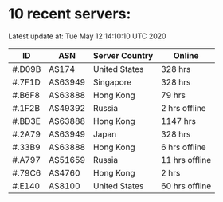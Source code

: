 # 10 recent servers:

Latest update at: Tue May 12 14:10:10 UTC 2020

| ID | ASN | Server Country | Online |
| -- | --- | -------------- | ------ |
| #.D09B | AS174 | United States | 328 hrs |
| #.7F1D | AS63949 | Singapore | 328 hrs |
| #.B6F8 | AS63888 | Hong Kong | 79 hrs |
| #.1F2B | AS49392 | Russia | 2 hrs offline |
| #.BD3E | AS63888 | Hong Kong | 1147 hrs |
| #.2A79 | AS63949 | Japan | 328 hrs |
| #.33B9 | AS63888 | Hong Kong | 6 hrs offline |
| #.A797 | AS51659 | Russia | 11 hrs offline |
| #.79C6 | AS4760 | Hong Kong | 2 hrs |
| #.E140 | AS8100 | United States | 60 hrs offline |

